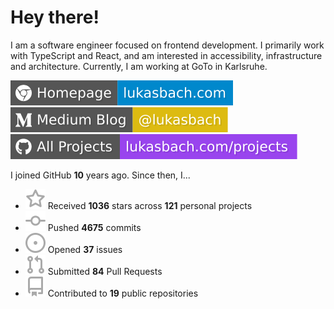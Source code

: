 # Hey there!

I am a software engineer focused on frontend development. I primarily work with TypeScript and React, and am interested in accessibility, infrastructure and architecture. Currently, I am working at GoTo in Karlsruhe.

[![Homepage](./icons/homepage.svg)](https://lukasbach.com)
[![Medium Blog](./icons/medium.svg)](https://medium.com/@lukasbach)
[![My Projects](./icons/projects.svg)](https://lukasbach.com/projects)

I joined GitHub **10** years ago. Since then, I...

- ![](./icons/star.svg) Received **1036** stars across **121** personal projects
- ![](./icons/commit.svg) Pushed **4675** commits
- ![](./icons/issues.svg) Opened **37** issues
- ![](./icons/pr.svg) Submitted **84** Pull Requests
- ![](./icons/repo.svg) Contributed to **19** public repositories
